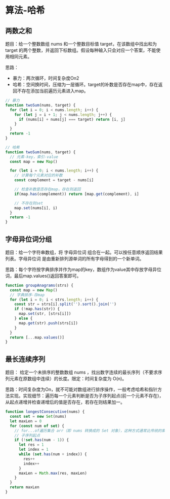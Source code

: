 # 算法-哈希

## 两数之和

题目：给一个整数数组 nums 和一个整数目标值 target，在该数组中找出和为 target 的两个整数，并返回下标数组。假设每种输入只会对应一个答案，不能使用相同元素。

思路：

- 暴力：两次循环，时间复杂度On2
-  哈希：空间换时间，压缩为一层循环。target的补数是否存在map中，存在返回不存在添加当前遍历元素进入map。

```js
// 暴力
function twoSum(nums, target) {
  for (let i = 0; i < nums.length; i++) {
    for (let j = i + 1; j < nums.length; j++) {
      if (nums[i] + nums[j] === target) return [i, j]
    }
  }
  return -1
}

// 哈希
function twoSum(nums, target) {
  // 元素-key，索引-value
  const map = new Map()

  for (let i = 0; i < nums.length; i++) {
    // 计算每个元素对应的补数
    const complement = target - nums[i]

    // 检查补数是否存在map，存在则返回
    if(map.has(complement)) return [map.get(complement), i]

    // 不存在则set
    map.set(nums[i], i)
  }
  return -1
}
```





## 字母异位词分组

题目：给一个字符串数组，将 字母异位词 组合在一起。可以按任意顺序返回结果列表。字母异位词 是由重新排列源单词的所有字母得到的一个新单词。

思路：每个字符按字典排序并作为map的key，数组作为value其中存放字母异位词，最后map.values()返回答案即可。

```js
function groupAnagrams(strs) {
  const map = new Map()
  // 字典排序-存map
  for (let i = 0; i < strs.length; i++) {
    const str = strs[i].split('').sort().join('')
    if (!map.has(str)) {
      map.set(str, [strs[i]])
    } else {
      map.get(str).push(strs[i])
    }
  }
  return [...map.values()]
}
```



## 最长连续序列

题目： 给定一个未排序的整数数组 nums ，找出数字连续的最长序列（不要求序列元素在原数组中连续）的长度。限定：时间复杂度为 O(n)。

思路：时间复杂度为On，就不可能对数组进行排序操作，一般考虑哈希和指针方法实现。实现细节：遍历每一个元素判断是否为子序列起点(前一个元素不存在)，从起点递增并检查递增后的值是否存在，若存在则结果加一。

```js
function longestConsecutive(nums) {
  const set = new Set(nums)
  let maxLen = 0
  for (const num of set) {
    // for...of遍历集合 arr（即 nums 转换成的 Set 对象），这种方式通常比传统的索引遍历更为简洁和高效，能大幅加快遍历速度。
    // 子序列起点
    if (!set.has(num - 1)) {
      let res = 1
      let index = 1
      while (set.has(num + index)) {
        res++
        index++
      }
      maxLen = Math.max(res, maxLen)
    }
  }
  return maxLen
}
```